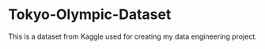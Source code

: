 # Tokyo-Olympic-Dataset
This is a dataset from Kaggle used for creating my data engineering project.
